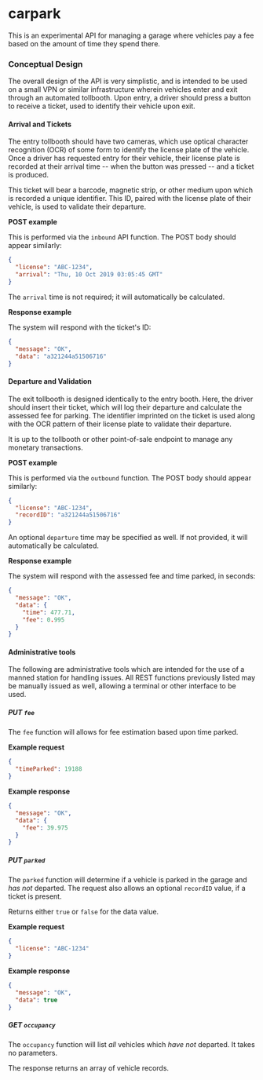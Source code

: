 carpark
=======

This is an experimental API for managing a garage where vehicles pay a fee based on the amount of time they spend there.

### Conceptual Design

The overall design of the API is very simplistic, and is intended to be used on a small VPN or similar infrastructure wherein vehicles enter and exit through an automated tollbooth.  Upon entry, a driver should press a button to receive a ticket, used to identify their vehicle upon exit.

#### Arrival and Tickets

The entry tollbooth should have two cameras, which use optical character recognition (OCR) of some form to identify the license plate of the vehicle.  Once a driver has requested entry for their vehicle, their license plate is recorded at their arrival time -- when the button was pressed -- and a ticket is produced.

This ticket will bear a barcode, magnetic strip, or other medium upon which is recorded a unique identifier.  This ID, paired with the license plate of their vehicle, is used to validate their departure.

**POST example**

This is performed via the `inbound` API function.  The POST body should appear similarly:

```json
{
  "license": "ABC-1234",
  "arrival": "Thu, 10 Oct 2019 03:05:45 GMT"
}
```

The `arrival` time is not required; it will automatically be calculated.

**Response example**

The system will respond with the ticket's ID:

```json
{
  "message": "OK",
  "data": "a321244a51506716"
}
```

#### Departure and Validation

The exit tollbooth is designed identically to the entry booth.  Here, the driver should insert their ticket, which will log their departure and calculate the assessed fee for parking.  The identifier imprinted on the ticket is used along with the OCR pattern of their license plate to validate their departure.

It is up to the tollbooth or other point-of-sale endpoint to manage any monetary transactions.

**POST example**

This is performed via the `outbound` function.  The POST body should appear similarly:

```json
{
  "license": "ABC-1234",
  "recordID": "a321244a51506716"
}
```

An optional `departure` time may be specified as well.  If not provided, it will automatically be calculated.

**Response example**

The system will respond with the assessed fee and time parked, in seconds:

```json
{
  "message": "OK",
  "data": {
    "time": 477.71,
    "fee": 0.995
  }
}
```

#### Administrative tools

The following are administrative tools which are intended for the use of a manned station for handling issues.  All REST functions previously listed may be manually issued as well, allowing a terminal or other interface to be used.

##### PUT `fee`

The `fee` function will allows for fee estimation based upon time parked.

**Example request**

```json
{
  "timeParked": 19188
}
```

**Example response**

```json
{
  "message": "OK",
  "data": {
    "fee": 39.975
  }
}
```

##### PUT `parked`

The `parked` function will determine if a vehicle is parked in the garage and *has not* departed.  The request also allows an optional `recordID` value, if a ticket is present.

Returns either `true` or `false` for the data value.

**Example request**

```json
{
  "license": "ABC-1234"
}
```

**Example response**

```json
{
  "message": "OK",
  "data": true
}
```

##### GET `occupancy`

The `occupancy` function will list *all* vehicles which *have not* departed.  It takes no parameters.

The response returns an array of vehicle records.
